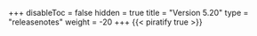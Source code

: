+++
disableToc = false
hidden = true
title = "Version 5.20"
type = "releasenotes"
weight = -20
+++
{{< piratify true >}}

